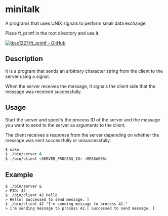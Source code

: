 # minitalk
A programs that uses UNIX signals to perform small data exchange.

Place ft_printf in the root directory and use it.

[![tksx1227/ft_printf - GitHub](https://gh-card.dev/repos/tksx1227/ft_printf.svg?fullname=)](https://github.com/tksx1227/ft_printf)

## Description
It is a program that sends an arbitrary character string from the client to the server using a signal.

When the server receives the message, it signals the client side that the message was received successfully.

## Usage
Start the server and specify the process ID of the server and the message you want to send to the server as arguments to the client.

The client receives a response from the server depending on whether the message was sent successfully or unsuccessfully.

```bash
$ make
$ ./bin/server &
$ ./bin/client <SERVER_PROCESS_ID> <MESSAGES>
```

## Example

```
$ ./bin/server &
> PID: 42
$ ./bin/client 42 Hello
> Hello[ Successed to send message. ]
$ ./bin/client 42 "I'm sending message to process 42."
> I'm sending message to process 42.[ Successed to send message. ]
```

